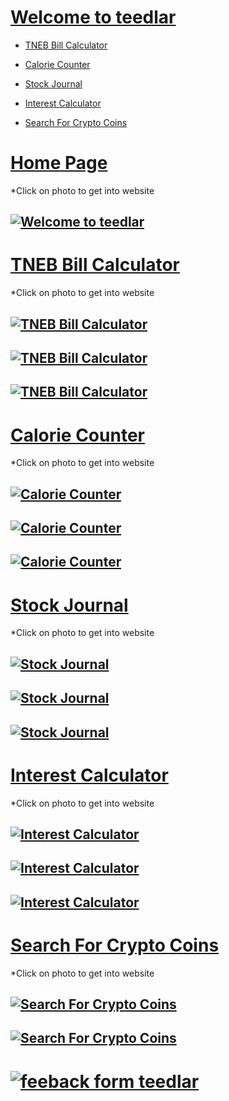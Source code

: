 # [Welcome to teedlar](https://teedlar.pythonanywhere.com/home)

- [TNEB Bill Calculator](https://teedlar.pythonanywhere.com/home/tnebill)

- [Calorie Counter](https://teedlar.pythonanywhere.com/home/caloriecounter)

- [Stock Journal](https://teedlar.pythonanywhere.com/home/stockjournal)

- [Interest Calculator](https://teedlar.pythonanywhere.com/home/intcalc)

- [Search For Crypto Coins](https://teedlar.pythonanywhere.com/home/csearch)


# [Home Page](https://teedlar.pythonanywhere.com/home)
 *Click on photo to get into website

## [![Welcome to teedlar][1.1]][1]
[1.1]: https://github.com/teedlar/Website-teedlar/blob/main/ss/homePage.png
[1]: https://teedlar.pythonanywhere.com/home


# [TNEB Bill Calculator](https://teedlar.pythonanywhere.com/home/tnebill)
 *Click on photo to get into website

## [![TNEB Bill Calculator][1.2]][2]
[1.2]: https://github.com/teedlar/Website-teedlar/blob/main/ss/TN%20EB%20bill%20calculator.png
[2]: https://teedlar.pythonanywhere.com/home/tnebill


## [![TNEB Bill Calculator][1.3]][3]
[1.3]: https://github.com/teedlar/Website-teedlar/blob/main/ss/TN%20EB%20bill%20calculator%20enter.png
[3]: https://teedlar.pythonanywhere.com/home/tnebill

## [![TNEB Bill Calculator][1.4]][4]
[1.4]: https://github.com/teedlar/Website-teedlar/blob/main/ss/TNEB%20result.png
[4]: https://teedlar.pythonanywhere.com/home/tnebill


# [Calorie Counter](https://teedlar.pythonanywhere.com/home/caloriecounter)
 *Click on photo to get into website

## [![Calorie Counter][2.1]][5]
[2.1]: https://github.com/teedlar/Website-teedlar/blob/main/ss/Calorie%20Counter.png
[5]: https://teedlar.pythonanywhere.com/home/caloriecounter


## [![Calorie Counter][2.2]][6]
[2.2]: https://github.com/teedlar/Website-teedlar/blob/main/ss/Calorie%20Counter%20enter.png
[6]: https://teedlar.pythonanywhere.com/home/caloriecounter

## [![Calorie Counter][2.3]][7]
[2.3]: https://github.com/teedlar/Website-teedlar/blob/main/ss/Calorie%20Counter%20result.png
[7]: https://teedlar.pythonanywhere.com/home/caloriecounter


# [Stock Journal](https://teedlar.pythonanywhere.com/home/stockjournal)
 *Click on photo to get into website

## [![Stock Journal][3.1]][8]
[3.1]: https://github.com/teedlar/Website-teedlar/blob/main/ss/Stock%20Journal.png
[8]: https://teedlar.pythonanywhere.com/home/stockjournal

## [![Stock Journal][3.2]][9]
[3.2]: https://github.com/teedlar/Website-teedlar/blob/main/ss/Stock%20Journal%20enter.png
[9]: https://teedlar.pythonanywhere.com/home/stockjournal

## [![Stock Journal][3.3]][10]
[3.3]: https://github.com/teedlar/Website-teedlar/blob/main/ss/Stock%20Journal%20result.png
[10]: https://teedlar.pythonanywhere.com/home/stockjournal


# [Interest Calculator](https://teedlar.pythonanywhere.com/home/stockjournal)
 *Click on photo to get into website

## [![Interest Calculator][4.1]][11]
[4.1]: https://github.com/teedlar/Website-teedlar/blob/main/ss/Interest%20Calculator.png
[11]: https://teedlar.pythonanywhere.com/home/intcalc

## [![Interest Calculator][4.2]][12]
[4.2]: https://github.com/teedlar/Website-teedlar/blob/main/ss/Interest%20Calculator%20enter.png
[12]: https://teedlar.pythonanywhere.com/home/intcalc

## [![Interest Calculator][4.3]][13]
[4.3]: https://github.com/teedlar/Website-teedlar/blob/main/ss/Interest%20Calculator%20result.png
[13]: https://teedlar.pythonanywhere.com/home/intcalc


# [Search For Crypto Coins](https://teedlar.pythonanywhere.com/home/csearch)
 *Click on photo to get into website

## [![Search For Crypto Coins][5.1]][14]
[5.1]: https://github.com/teedlar/Website-teedlar/blob/main/ss/Crypto%20Search.png
[14]: https://teedlar.pythonanywhere.com/home/csearch

## [![Search For Crypto Coins][5.2]][15]
[5.2]: https://github.com/teedlar/Website-teedlar/blob/main/ss/Crypto%20Search%20enter.png
[15]: https://teedlar.pythonanywhere.com/home/csearch

# [![feeback form teedlar][5.3]][16]
[5.3]: https://github.com/teedlar/Website-teedlar/blob/main/ss/feeback%20form%20teedlar.png
[16]: https://teedlar.pythonanywhere.com/home/feedback
